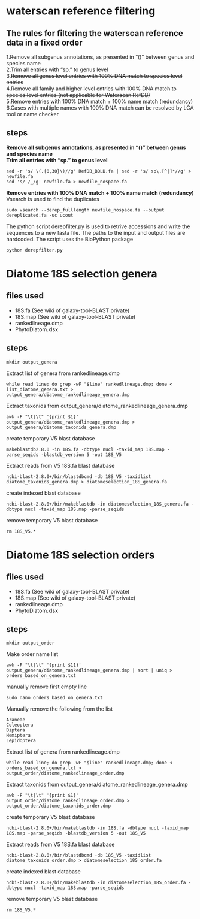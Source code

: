 # waterscan reference filtering
## The rules for filtering the waterscan reference data in a fixed order
1.Remove all subgenus annotations, as presented in “()” between genus and species name<br />
2.Trim all entries with “sp.” to genus level<br />
3.~~Remove all genus level entries with 100% DNA match to species level entries<br />~~
4.~~Remove all family and higher level entries with 100% DNA match to species level entries (not applicable for Waterscan RefDB)~~<br />
5.Remove entries with 100% DNA match + 100% name match (redundancy)<br />
6.Cases with multiple names with 100% DNA match can be resolved by LCA tool or name checker<br />

## steps
**Remove all subgenus annotations, as presented in “()” between genus and species name**<br />
**Trim all entries with “sp.” to genus level**<br />
```
sed -r 's/ \(.{0,30}\)//g' RefDB_BOLD.fa | sed -r 's/ sp\.[^|]*//g' > newfile.fa
sed 's/ /_/g' newfile.fa > newfile_nospace.fa
```
**Remove entries with 100% DNA match + 100% name match (redundancy)**<br />
Vsearch is used to find the duplicates<br />
```
sudo vsearch --derep_fulllength newfile_nospace.fa --output dereplicated.fa -uc ucout
```
The python script derepfilter.py is used to retrive accessions and write the sequences to a new fasta file. The paths to the input and output files are hardcoded. The script uses the BioPython package
```
python derepfilter.py
```

# Diatome 18S selection genera
## files used
* 18S.fa (See wiki of galaxy-tool-BLAST private)
* 18S.map (See wiki of galaxy-tool-BLAST private)
* rankedlineage.dmp
* PhytoDiatom.xlsx

## steps
```
mkdir output_genera
```
Extract list of genera from rankedlineage.dmp
```
while read line; do grep -wF "$line" rankedlineage.dmp; done < list_diatome_genera.txt > output_genera/diatome_rankedlineage_genera.dmp
```
Extract taxonids from output_genera/diatome_rankedlineage_genera.dmp 
```
awk -F "\t|\t" '{print $1}' output_genera/diatome_rankedlineage_genera.dmp > output_genera/diatome_taxonids_genera.dmp 
```
create temporary V5 blast database
```
makeblastdb2.8.0 -in 18S.fa -dbtype nucl -taxid_map 18S.map -parse_seqids -blastdb_version 5 -out 18S_V5
```
Extract reads from V5 18S.fa blast database
```
ncbi-blast-2.8.0+/bin/blastdbcmd -db 18S_V5 -taxidlist diatome_taxonids_genera.dmp > diatomeselection_18S_genera.fa
```
create indexed blast database
```
ncbi-blast-2.8.0+/bin/makeblastdb -in diatomeselection_18S_genera.fa -dbtype nucl -taxid_map 18S.map -parse_seqids
```
remove temporary V5 blast database
```
rm 18S_V5.*
```

# Diatome 18S selection orders
## files used
* 18S.fa (See wiki of galaxy-tool-BLAST private)
* 18S.map (See wiki of galaxy-tool-BLAST private)
* rankedlineage.dmp
* PhytoDiatom.xlsx

## steps
```
mkdir output_order
```
Make order name list
```
awk -F "\t|\t" '{print $11}' output_genera/diatome_rankedlineage_genera.dmp | sort | uniq > orders_based_on_genera.txt
```
manually remove first empty line
```
sudo nano orders_based_on_genera.txt
```
Manually remove the following from the list
```
Araneae
Coleoptera
Diptera
Hemiptera
Lepidoptera
```
Extract list of genera from rankedlineage.dmp
```
while read line; do grep -wF "$line" rankedlineage.dmp; done < orders_based_on_genera.txt > output_order/diatome_rankedlineage_order.dmp
```
Extract taxonids from output_genera/diatome_rankedlineage_genera.dmp 
```
awk -F "\t|\t" '{print $1}' output_order/diatome_rankedlineage_order.dmp > output_order/diatome_taxonids_order.dmp 
```
create temporary V5 blast database
```
ncbi-blast-2.8.0+/bin/makeblastdb -in 18S.fa -dbtype nucl -taxid_map 18S.map -parse_seqids -blastdb_version 5 -out 18S_V5
```
Extract reads from V5 18S.fa blast database
```
ncbi-blast-2.8.0+/bin/blastdbcmd -db 18S_V5 -taxidlist diatome_taxonids_order.dmp > diatomeselection_18S_order.fa
```
create indexed blast database
```
ncbi-blast-2.8.0+/bin/makeblastdb -in diatomeselection_18S_order.fa -dbtype nucl -taxid_map 18S.map -parse_seqids
```
remove temporary V5 blast database
```
rm 18S_V5.*
```
